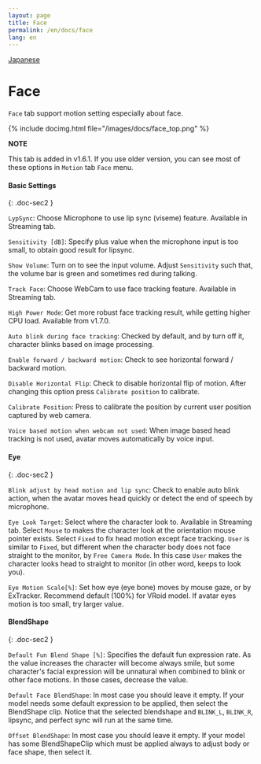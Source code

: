 ```yaml
---
layout: page
title: Face
permalink: /en/docs/face
lang: en
---
```


[Japanese](../../docs/face)

# Face

`Face` tab support motion setting especially about face.

{% include docimg.html file="/images/docs/face_top.png" %}

<div class="note-area" markdown="1">

**NOTE**

This tab is added in v1.6.1. If you use older version, you can see most of these options in `Motion` tab `Face` menu.

</div>


#### Basic Settings
{: .doc-sec2 }

`LypSync`: Choose Microphone to use lip sync (viseme) feature. Available in Streaming tab.

`Sensitivity [dB]`: Specify plus value when the microphone input is too small, to obtain good result for lipsync.

`Show Volume`: Turn on to see the input volume. Adjust `Sensitivity` such that, the volume bar is green and sometimes red during talking.

`Track Face`: Choose WebCam to use face tracking feature. Available in Streaming tab.

`High Power Mode`: Get more robust face tracking result, while getting higher CPU load. Available from v1.7.0.

`Auto blink during face tracking`: Checked by default, and by turn off it, character blinks based on image processing.

`Enable forward / backward motion`: Check to see horizontal forward / backward motion.

`Disable Horizontal Flip`: Check to disable horizontal flip of motion. After changing this option press `Calibrate position` to calibrate.

`Calibrate Position`: Press to calibrate the position by current user position captured by web camera.

`Voice based motion when webcam not used`: When image based head tracking is not used, avatar moves automatically by voice input.


#### Eye
{: .doc-sec2 }

`Blink adjust by head motion and lip sync`: Check to enable auto blink action, when the avatar moves head quickly or detect the end of speech by microphone.

`Eye Look Target`: Select where the character look to. Available in Streaming tab. Select `Mouse` to makes the character look at the orientation mouse pointer exists. Select `Fixed` to fix head motion except face tracking. `User` is similar to `Fixed`, but different when the character body does not face straight to the monitor, by `Free Camera Mode`. In this case `User` makes the character looks head to straight to monitor (in other word, keeps to look you).

`Eye Motion Scale[%]`: Set how eye (eye bone) moves by mouse gaze, or by ExTracker. Recommend default (100%) for VRoid model. If avatar eyes motion is too small, try larger value.

#### BlendShape
{: .doc-sec2 }

`Default Fun Blend Shape [%]`: Specifies the default fun expression rate. As the value increases the character will become always smile, but some character's facial expression will be unnatural when combined to blink or other face motions. In those cases, decrease the value.

`Default Face BlendShape`: In most case you should leave it empty. If your model needs some default expression to be applied, then select the BlendShape clip. Notice that the selected blendshape and `BLINK_L`, `BLINK_R`, lipsync, and perfect sync will run at the same time.

`Offset BlendShape`: In most case you should leave it empty. If your model has some BlendShapeClip which must be applied always to adjust body or face shape, then select it. 
